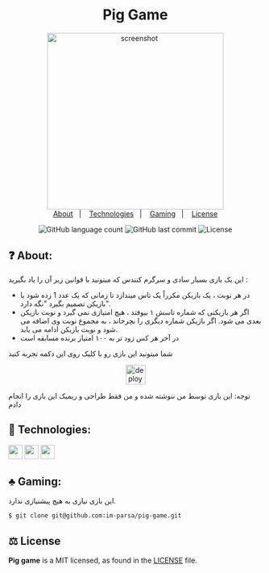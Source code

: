 <h1 align="center">Pig Game</h1>
<p align="center">
	<img height="350px" alt="screenshot" src="https://cdn.discordapp.com/attachments/776425421968244768/887312858537414696/Screenshot_from_2021-09-14_16-31-27.png">
	<br>
	<a href="#question-about">About</a>&nbsp;&nbsp;&nbsp;|&nbsp;&nbsp;&nbsp;
	<a href="#rocket-technologies">Technologies</a>&nbsp;&nbsp;&nbsp;|&nbsp;&nbsp;&nbsp;
	<a href="#clubs-gaming">Gaming</a>&nbsp;&nbsp;&nbsp;|&nbsp;&nbsp;&nbsp;
	<a href="#balance_scale-license">License</a>	
</p>

<p align="center">
    <img alt="GitHub language count" src="https://img.shields.io/github/languages/count/im-parsa/pig-game">	
    <img alt="GitHub last commit" src="https://img.shields.io/github/last-commit/im-parsa/pig-game">
    <img alt="License" src="https://img.shields.io/badge/license-MIT-brightgreen"> 
<p>

## :question: About:
این یک بازی بسیار سادی و سرگرم کنندس که میتونید با قوانین زیر آن را یاد بگیرید :

- در هر نوبت ، یک بازیکن مکرراً یک تاس میندازد تا زمانی که یک عدد 1 زده شود یا بازیکن تصمیم بگیرد "نگه دارد".
- اگر هر بازیکنی که شماره تاسش ۱ بیوفتد ، هیچ امتیازی نمی گیرد و نوبت بازیکن بعدی می شود. اگر بازیکن شماره دیگری را بچرخاند ، به مجموع نوبت وی اضافه می شود و نوبت بازیکن ادامه می یابد.
- در آخر هر کس زود تر به ۱۰۰ امتیاز برنده مسابقه است

شما میتونید این بازی رو با کلیک روی این دکمه تجربه کنید

<p align="center">
	<a href="https://im-parsa.github.io/pig-game/"><img alt ="deploy shield" src="https://img.shields.io/badge/%F0%9F%99%82%EF%B8%8F-Play!-c73657.svg" height="39px"></a>
</p>

توجه: این بازی توسط من ننوشته شده و من فقط طراحی و ریمیک این بازی را انجام دادم

## :rocket: Technologies:
<p>
<img height=28px src="https://img.shields.io/badge/%7F-HTML-black?logo=html5&style=flat"> <img height=28px src="https://img.shields.io/badge/%7F-CSS-black?logo=css3&style=flat"> <img height=28px src="https://img.shields.io/badge/%7F-JavaScript-black?logo=javascript&style=flat">
</p>

## :clubs: Gaming:
این بازی نیازی به هیچ پیشنیازی ندارد.

```sh
$ git clone git@github.com:im-parsa/pig-game.git
```
## :balance_scale: License

**Pig game** is a MIT licensed, as found in the [LICENSE](./LICENSE) file.

